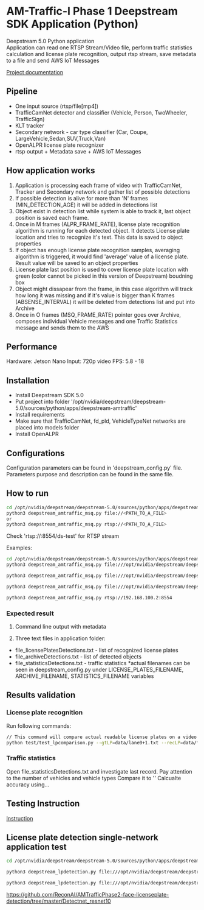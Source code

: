 # AM-Traffic-I Phase 1 Deepstream SDK Application (Python)

Deepstream 5.0 Python application<br>
Application can read one RTSP Stream/Video file, perform traffic statistics calculation and license plate recognition, output rtsp stream, save metadata to a file and send AWS IoT Messages<br>

[Project documentation](https://docs.google.com/document/d/1AmKgb2SDzw7zBTJU8LNko5U9y1sy1nP9aKoB9-h3jLU/edit#heading=h.iwpwcwbb2cso)

## Pipeline

- One input source (rtsp/file[mp4])
- TrafficCamNet detector and classifier (Vehicle, Person, TwoWheeler, TrafficSign)
- KLT tracker
- Secondary network - car type classifier (Car, Coupe, LargeVehicle,Sedan,SUV,Truck,Van)
- OpenALPR license plate recognizer
- rtsp output + Metadata save + AWS IoT Messages

## How application works

1. Application is processing each frame of video with TrafficCamNet, Tracker and Secondary network and gather list of possible detections
2. If possible detection is alive for more than 'N' frames (MIN_DETECTION_AGE) it will be added in detections list
3. Object exist in detection list while system is able to track it, last object position is saved each frame.
4. Once in M frames (ALPR_FRAME_RATE), license plate recognition algorithm is running for each detected object. It detects License plate location and tries to recognize it's text. This data is saved to object properties
5. If object has enough license plate recognition samples, averaging algorithm is triggered, it would find 'average' value of a license plate. Result value will be saved to an object properties
6. License plate last position is used to cover license plate location with green (color cannot be picked in this version of Deepstream) boudning box
7. Object might dissapear from the frame, in this case algorithm will track how long it was missing and if it's value is bigger than K frames (ABSENSE_INTERVAL) it will be deleted from detections list and put into Archive
8. Once in O frames (MSQ_FRAME_RATE) pointer goes over Archive, composes individual Vehicle messages and one Traffic Statistics message and sends them to the AWS

## Performance
Hardware: Jetson Nano
Input: 720p video
FPS: 5.8 - 18

## Installation

- Install Deepstream SDK 5.0
- Put project into folder '/opt/nvidia/deepstream/deepstream-5.0/sources/python/apps/deepstream-amtraffic'
- Install requirements
- Make sure that TrafficCamNet, fd_pld, VehicleTypeNet networks are placed into models folder
- Install OpenALPR

## Configurations

Configuration parameters can be found in 'deepstream_config.py' file. Parameters purpose and description can be found in the same file.

## How to run

```sh
cd /opt/nvidia/deepstream/deepstream-5.0/sources/python/apps/deepstream-amtraffic
python3 deepstream_amtraffic_msq.py file://<PATH_TO_A_FILE>
or 
python3 deepstream_amtraffic_msq.py rtsp://<PATH_TO_A_FILE>
```

Check 'rtsp://<IP>:8554/ds-test' for RTSP stream

Examples:
```sh
cd /opt/nvidia/deepstream/deepstream-5.0/sources/python/apps/deepstream-amtraffic
python3 deepstream_amtraffic_msq.py file:///opt/nvidia/deepstream/deepstream-5.0/samples/streams/StreamRecord_cam2_test3.mp4

python3 deepstream_amtraffic_msq.py file:///opt/nvidia/deepstream/deepstream-5.0/samples/streams/sample_720p.mp4

python3 deepstream_amtraffic_msq.py file:///opt/nvidia/deepstream/deepstream-5.0/samples/streams/18_LPs_1280_Trim.mp4

python3 deepstream_amtraffic_msq.py rtsp://192.168.100.2:8554
```

### Expected result

1. Command line output with metadata

2. Three text files in application folder:
- file_licensePlatesDetections.txt - list of recognized license plates
- file_archiveDetections.txt - list of detected objects
- file_statisticsDetections.txt - traffic statistics
*actual filenames can be seen in deepstream_config.py under LICENSE_PLATES_FILENAME, ARCHIVE_FILENAME, STATISTICS_FILENAME variables

## Results validation

### License plate recognition

Run following commands:
```sh
// This command will compare actual readable license plates on a video and license paltes detected by and application, and calculate quality metrics
python test/test_lpcomparison.py --gtLP=data/lane0+1.txt --recLP=data/file_licensePlatesDetections.txt
```

### Traffic statistics

Open file_statisticsDetections.txt and investigate last record. Pay attention to the number of vehicles and vehicle types
Compare it to '<File with statistics>'
Calcualte accuracy using...

## Testing Instruction

[Instruction](https://docs.google.com/document/d/1hDoDEHMTkMPDQZCvGM-OgKTn2EXkXXvS0UaDlJ75vEw/edit)

## License plate detection single-network application test
```sh
cd /opt/nvidia/deepstream/deepstream-5.0/sources/python/apps/deepstream-amtraffic

python3 deepstream_lpdetection.py file:///opt/nvidia/deepstream/deepstream-5.0/samples/streams/18_LPs_1280_Trim.mp4

python3 deepstream_lpdetection.py file:///opt/nvidia/deepstream/deepstream-5.0/samples/streams/StreamRecord_cam2_test3.mp4
```

https://github.com/ReconAI/AMTrafficPhase2-face-licenseplate-detection/tree/master/Detectnet_resnet10
